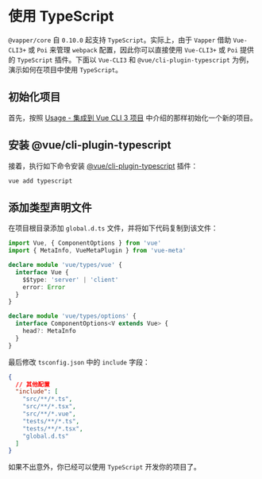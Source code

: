 # 使用 TypeScript <Badge text="Core 0.10.0+"/>

`@vapper/core` 自 `0.10.0` 起支持 `TypeScript`。实际上，由于 `Vapper` 借助 `Vue-CLI3+` 或 `Poi` 来管理 `webpack` 配置，因此你可以直接使用 `Vue-CLI3+` 或 `Poi` 提供的 `TypeScript` 插件。下面以 `Vue-CLI3` 和 `@vue/cli-plugin-typescript` 为例，演示如何在项目中使用 `TypeScript`。

## 初始化项目

首先，按照 [Usage - 集成到 Vue CLI 3 项目](/zh/usage.html#集成到-vue-cli-3-项目) 中介绍的那样初始化一个新的项目。

## 安装 @vue/cli-plugin-typescript

接着，执行如下命令安装 [@vue/cli-plugin-typescript](https://cli.vuejs.org/core-plugins/typescript.html#vue-cli-plugin-typescript) 插件：

```sh
vue add typescript
```

## 添加类型声明文件

在项目根目录添加 `global.d.ts` 文件，并将如下代码复制到该文件：

```ts
import Vue, { ComponentOptions } from 'vue'
import { MetaInfo, VueMetaPlugin } from 'vue-meta'

declare module 'vue/types/vue' {
  interface Vue {
    $$type: 'server' | 'client'
    error: Error
  }
}

declare module 'vue/types/options' {
  interface ComponentOptions<V extends Vue> {
    head?: MetaInfo
  }
}
```

最后修改 `tsconfig.json` 中的 `include` 字段：

```json {9}
{
  // 其他配置
  "include": [
    "src/**/*.ts",
    "src/**/*.tsx",
    "src/**/*.vue",
    "tests/**/*.ts",
    "tests/**/*.tsx",
    "global.d.ts"
  ]
}
```

如果不出意外，你已经可以使用 `TypeScript` 开发你的项目了。 